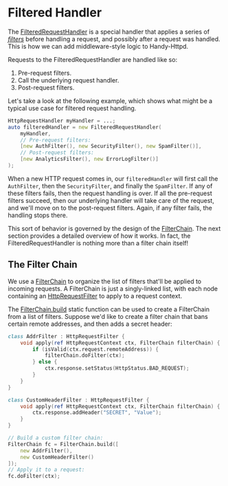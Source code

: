 # Filtered Handler

The [FilteredRequestHandler](ddoc-handy_httpd.handlers.filtered_handler.FilteredRequestHandler) is a special handler that applies a series of *[filters](ddoc-handy_httpd.handlers.filtered_handler.HttpRequestFilter)* before handling a request, and possibly after a request was handled. This is how we can add middleware-style logic to Handy-Httpd.

Requests to the FilteredRequestHandler are handled like so:

1. Pre-request filters.
2. Call the underlying request handler.
3. Post-request filters.

Let's take a look at the following example, which shows what might be a typical use case for filtered request handling.

```d
HttpRequestHandler myHandler = ...;
auto filteredHandler = new FilteredRequestHandler(
    myHandler,
    // Pre-request filters:
    [new AuthFilter(), new SecurityFilter(), new SpamFilter()],
    // Post-request filters:
    [new AnalyticsFilter(), new ErrorLogFilter()]
);
```

When a new HTTP request comes in, our `filteredHandler` will first call the `AuthFilter`, then the `SecurityFilter`, and finally the `SpamFilter`. If any of these filters fails, then the request handling is over. If all the pre-request filters succeed, then our underlying handler will take care of the request, and we'll move on to the post-request filters. Again, if any filter fails, the handling stops there.

This sort of behavior is governed by the design of the [FilterChain](ddoc-handy_httpd.handlers.filtered_handler.FilterChain). The next section provides a detailed overview of how it works. In fact, the FilteredRequestHandler is nothing more than a filter chain itself!

## The Filter Chain

We use a [FilterChain](ddoc-handy_httpd.handlers.filtered_handler.FilterChain) to organize the list of filters that'll be applied to incoming requests. A FilterChain is just a singly-linked list, with each node containing an [HttpRequestFilter](ddoc-handy_httpd.handlers.filtered_handler.HttpRequestFilter) to apply to a request context.

The [FilterChain.build](ddoc-handy_httpd.handlers.filtered_handler.FilterChain.build) static function can be used to create a FilterChain from a list of filters. Suppose we'd like to create a filter chain that bans certain remote addresses, and then adds a secret header:

```d
class AddrFilter : HttpRequestFilter {
    void apply(ref HttpRequestContext ctx, FilterChain filterChain) {
        if (isValid(ctx.request.remoteAddress)) {
            filterChain.doFilter(ctx);
        } else {
            ctx.response.setStatus(HttpStatus.BAD_REQUEST);
        }
    }
}

class CustomHeaderFilter : HttpRequestFilter {
    void apply(ref HttpRequestContext ctx, FilterChain filterChain) {
        ctx.response.addHeader("SECRET", "Value");
    }
}

// Build a custom filter chain:
FilterChain fc = FilterChain.build([
    new AddrFilter(),
    new CustomHeaderFilter()
]);
// Apply it to a request:
fc.doFilter(ctx);
```
